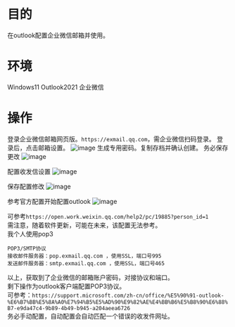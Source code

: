 # 目的
在outlook配置企业微信邮箱并使用。

# 环境
Windows11
Outlook2021
企业微信

# 操作
登录企业微信邮箱网页版。```https://exmail.qq.com```，需企业微信扫码登录。
登录后，点击邮箱设置。
![image](https://github.com/zhuyifei2023/logMyself/assets/133021061/f9cf0211-b8b4-481e-bc4d-6d20d92963df)
生成专用密码。复制存档并确认创建。
务必保存更改
![image](https://github.com/zhuyifei2023/logMyself/assets/133021061/b7e6ced2-b91d-4f6e-8bbd-d1e1fb41fb21)

配置收发信设置
![image](https://github.com/zhuyifei2023/logMyself/assets/133021061/09bf1e84-c9ac-4857-9627-20e18a831309)

保存配置修改
![image](https://github.com/zhuyifei2023/logMyself/assets/133021061/097c16f6-2aa8-4c5c-8586-3a2efe625230)

参考官方配置开始配置outlook
![image](https://github.com/zhuyifei2023/logMyself/assets/133021061/93cf0a12-a44e-427d-a1f1-ca7423e8b080)

可参考```https://open.work.weixin.qq.com/help2/pc/19885?person_id=1```  
需注意，随着软件更新，可能在未来，该配置无法参考。  
我个人使用pop3
```
POP3/SMTP协议
接收邮件服务器：pop.exmail.qq.com ，使用SSL，端口号995
发送邮件服务器：smtp.exmail.qq.com ，使用SSL，端口号465
```
以上，获取到了企业微信的邮箱账户密码，对接协议和端口。  
剩下操作为outlook客户端配置POP3协议。  
可参考：```https://support.microsoft.com/zh-cn/office/%E5%90%91-outlook-%E6%B7%BB%E5%8A%A0%E7%94%B5%E5%AD%90%E9%82%AE%E4%BB%B6%E5%B8%90%E6%88%B7-e9da47c4-9b89-4b49-b945-a204aeea6726```  
务必手动配置，自动配置会自动匹配一个错误的收发件网址。
